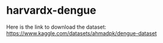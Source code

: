 # harvardx-dengue

Here is the link to download the dataset: https://www.kaggle.com/datasets/ahmadpk/dengue-dataset
